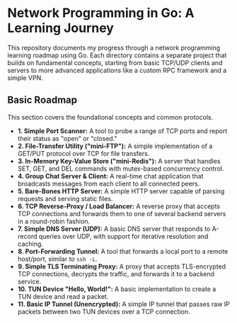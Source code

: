 # Network Programming in Go: A Learning Journey

This repository documents my progress through a network programming learning roadmap using Go. Each directory contains a separate project that builds on fundamental concepts, starting from basic TCP/UDP clients and servers to more advanced applications like a custom RPC framework and a simple VPN.

## Basic Roadmap

This section covers the foundational concepts and common protocols.

- **1. Simple Port Scanner:** A tool to probe a range of TCP ports and report their status as "open" or "closed."
- **2. File-Transfer Utility ("mini-FTP"):** A simple implementation of a GET/PUT protocol over TCP for file transfers.
- **3. In-Memory Key-Value Store ("mini-Redis"):** A server that handles SET, GET, and DEL commands with mutex-based concurrency control.
- **4. Group Chat Server & Client:** A real-time chat application that broadcasts messages from each client to all connected peers.
- **5. Bare-Bones HTTP Server:** A simple HTTP server capable of parsing requests and serving static files.
- **6. TCP Reverse-Proxy / Load Balancer:** A reverse proxy that accepts TCP connections and forwards them to one of several backend servers in a round-robin fashion.
- **7. Simple DNS Server (UDP):** A basic DNS server that responds to A-record queries over UDP, with support for iterative resolution and caching.
- **8. Port-Forwarding Tunnel:** A tool that forwards a local port to a remote host/port, similar to `ssh -L`.
- **9. Simple TLS Terminating Proxy:** A proxy that accepts TLS-encrypted TCP connections, decrypts the traffic, and forwards it to a backend service.
- **10. TUN Device "Hello, World!":** A basic implementation to create a TUN device and read a packet.
- **11. Basic IP Tunnel (Unencrypted):** A simple IP tunnel that passes raw IP packets between two TUN devices over a TCP connection.

